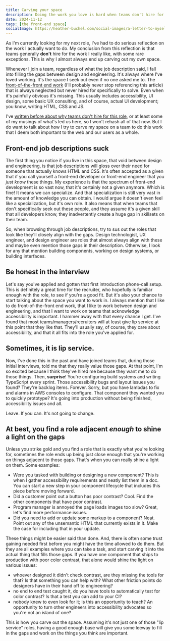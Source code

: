 ```yaml
---
title: Carving your space
description: Doing the work you love is hard when teams don't hire for it.
date: 2024-11-12
tags: [the front-end space]
socialImage: https://heather-buchel.com/social-images/a-letter-to-myself.png
---
```


As I'm currently looking for my next role, I've had to do serious reflection on the work I actually want to do. My conclusion from this reflection is that teams generally **don't** hire for the work I really like, with some rare exceptions. This is why I almost always end up carving out my own space.

Whenever I join a team, regardless of what the job description said, I fall into filling the gaps between design and engineering. It's always where I've loved working. It's the space I seek out even if no one asked me to. The [front-of-the-front end work](https://bradfrost.com/blog/post/front-of-the-front-end-and-back-of-the-front-end-web-development/) (I'll probably never stop referencing this article) that is always neglected but never hired for specifically to solve. Even when it's painfully obvious it's missing. This usually includes accessibility, UI design, some basic UX consulting, and of course, actual UI development; you know, writing HTML, CSS and JS.

I've [written before about why teams don't hire for this role](/blog/2023/10/why-your-web-design-sucks/), or at least some of my musings of what's led us here, so I won't rehash all of that now. But I do want to talk about how I try to carve my space on a team to do this work that I deem both important to the web and our users as a whole.

## Front-end job descriptions suck

The first thing you notice if you live in this space, that void between design and engineering, is that job descriptions will gloss over their need for someone that actually knows HTML and CSS. It's often accepted as a given that if you call yourself a front-end developer or front-end engineer that you *just know* these things. My experience is that the spectrum of front-end development is so vast now, that it's certainly not a given anymore. Which is fine! It means we can specialize. And that specialization is still very vast in the amount of knowledge you can obtain. I would argue it doesn't even feel like a specialization, but it's own role. It also means that when teams that don't specifically seek out these people, and they assume it's a given skill that all developers know, they inadvertently create a huge gap in skillsets on their team.

So, when browsing through job descriptions, try to sus out the roles that look like they'll closely align with the gaps. Design technologist, UX engineer, and design engineer are roles that almost always align with these and maybe even mention those gaps in their description. Otherwise, I look for any that mention building components, working on design systems, or building interfaces.

## Be honest in the interview

Let's say you've applied and gotten that first introduction phone-call setup. This is definitely a great time for the recruiter, who hopefully is familiar enough with the role, to see if you're a good fit. But it's also your chance to start talking about the space you want to work in. I always mention that I like to do front-of-the-front end work, that I like to work between design and engineering, and that I want to work on teams that acknowledge accessibility is important. I hammer away with that every chance I get. I've found that most teams/managers/recruiters will at least give lip service at this point that they like that. They'll usually say, of course, they care about accessibility, and that it all fits into the role you've applied for.

## Sometimes, it is lip service.

Now, I've done this in the past and have joined teams that, during those initial interviews, told me that they really value those gaps. At that point, I'm so excited because I think they've hired me because they want me to do those things. Then, **surprise**! You're configuring build systems and writing TypeScript every sprint. Those accessibility bugs and layout issues you found? They're backlog items. Forever. Sorry, but you have lambdas to fix and alarms in AWS consoles to configure. That component they wanted you to quickly prototype? It's going into production without being finished, accessibility issues and all.

Leave. If you can. It's not going to change.

## At best, you find a role adjacent _enough_ to shine a light on the gaps

Unless you strike gold and you find a role that is exactly what you're looking for, sometimes the role ends up being just close enough that you're working on things adjacent to those gaps. That's when you can really shine a light on them. Some examples:

- Were you tasked with building or designing a new component? This is when I gather accessibility requirements and neatly list them in a doc. You can start a new step in your component lifecycle that includes this piece before moving forward.
- Did a customer point out a button has poor contrast? Cool. Find the other components that have poor contrast.
- Program manager is annoyed the page loads images too slow? Great, let's find more performance issues.
- Did you need to add or update some markup to a component? Neat. Point out any of the unsemantic HTML that currently exists in it. Make the case for including that in your update. 

These things might be easier said than done. And, there is often some trust gaining needed first before you might have the time allowed to do them. But they are all examples where you can take a task, and start carving it into the actual thing that fills those gaps. If you have one component that ships to production with poor color contrast, that alone would shine the light on various issues:

- whoever designed it didn't check contrast, are they missing the tools for that? Is that something you can help with? What other friction points do designers have in their hand off to engineering?
- no end to end test caught it, do you have tools to automatically test for color contrast? Is that a test you can add to your CI?
- nobody knew to even look for it; is this an opportunity to teach? An opportunity to turn other engineers into accessibility advocates so you're not an island of one?

This is how you carve out the space. Assuming it's not just one of those "lip service" roles, having a good enough base will give you some leeway to fill in the gaps and work on the things you think are important.
